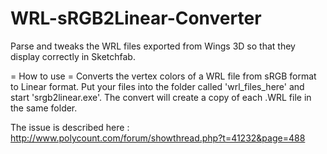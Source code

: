 WRL-sRGB2Linear-Converter
=========================

Parse and tweaks the WRL files exported from Wings 3D so that they display correctly in Sketchfab.

= How to use =
Converts the vertex colors of a WRL file from sRGB format to Linear format.
Put your files into the folder called 'wrl_files_here' and start 'srgb2linear.exe'.
The convert will create a copy of each .WRL file in the same folder.

The issue is described here : http://www.polycount.com/forum/showthread.php?t=41232&page=488
